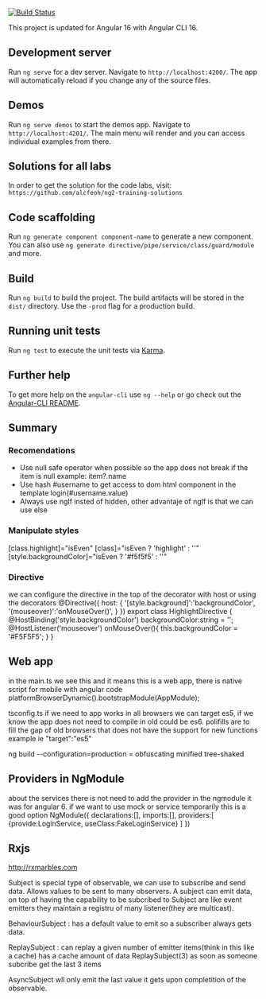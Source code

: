 [![Build Status](https://travis-ci.org/alcfeoh/ng2-training.png)](https://travis-ci.org/alcfeoh/ng2-training)

This project is updated for Angular 16 with Angular CLI 16.

## Development server
Run `ng serve` for a dev server. Navigate to `http://localhost:4200/`. The app will automatically reload if you change any of the source files.

## Demos
Run `ng serve demos` to start the demos app. Navigate to `http://localhost:4201/`. The main menu will render and you can access individual examples from there.

## Solutions for all labs

In order to get the solution for the code labs, visit: `https://github.com/alcfeoh/ng2-training-solutions`  

## Code scaffolding

Run `ng generate component component-name` to generate a new component. You can also use `ng generate directive/pipe/service/class/guard/module` and more.

## Build

Run `ng build` to build the project. The build artifacts will be stored in the `dist/` directory. Use the `-prod` flag for a production build.

## Running unit tests

Run `ng test` to execute the unit tests via [Karma](https://karma-runner.github.io).

## Further help

To get more help on the `angular-cli` use `ng --help` or go check out the [Angular-CLI README](https://github.com/angular/angular-cli/blob/master/README.md).

## Summary

### Recomendations
* Use null safe operator when possible so the app does not break if the item is null example: item?.name
* Use hash #username to get access to dom html component in the template login(#username.value)
* Always use ngIf insted of hidden, other advantaje of ngIf is that we can use else


### Manipulate styles
[class.highlight]="isEven"
[class]="isEven ? 'highlight' : ''"
[style.backgroundColor]="isEven ? '#f5f5f5' : ''"

### Directive
we can configure the directive in the top of the decorator with host or using the decorators
@Directive({
host: {
    '[style.background]':'backgroundColor',
    '(mouseover)':'onMouseOver()',
  }
})
export class HighlightDirective {
  @HostBinding('style.backgroundColor')
  backgroundColor:string = '';
  @HostListener('mouseover')
  onMouseOver(){
    this.backgroundColor = '#F5F5F5';
  }
}

## Web app
in the main.ts we see this and it means this is a web app, there is native script for mobile with angular code
platformBrowserDynamic().bootstrapModule(AppModule);


tsconfig.ts
if we need to app works in all browsers we can target es5, if we know the app does not need to compile in old could be es6. polifills are to fill the gap of old browsers that does not have the support for new functions example ie
"target":"es5"


ng build --configuration=production = obfuscating minified tree-shaked

## Providers in NgModule
about the services there is not need to add the provider in the ngmodule it was for angular 6.
if we want to use mock or service temporarily this is a good option
NgModule({
  declarations:[],
  imports:[],
  providers:[
    {provide:LoginService, useClass:FakeLoginService}
  ]
})

## Rxjs
http://rxmarbles.com

Subject is special type of observable, we can use to subscribe and send data.
Allows values to be sent to many observers.
A subject can emit data, on top of having the capability to be subcribed to
Subject are like event emitters they maintain a registru of many listener(they are multicast).

BehaviourSubject : has a default value to emit so a subscriber always gets data.

ReplaySubject : can replay a given number of emitter items(think in this like a cache)
has a cache amount of data 
ReplaySubject<Post>(3) as soon as someone subcribe get the last 3 items

AsyncSubject wll only emit the last value it gets upon completition of the observable.
